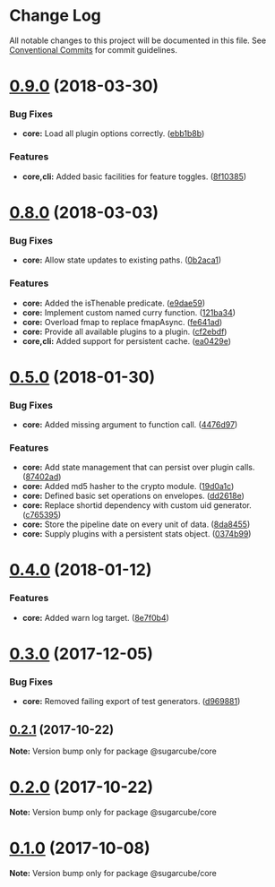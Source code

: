 # Change Log

All notable changes to this project will be documented in this file.
See [Conventional Commits](https://conventionalcommits.org) for commit guidelines.

<a name="0.9.0"></a>
# [0.9.0](https://gitlab.com/sugarcube/sugarcube/compare/v0.8.0...v0.9.0) (2018-03-30)


### Bug Fixes

* **core:** Load all plugin options correctly. ([ebb1b8b](https://gitlab.com/sugarcube/sugarcube/commit/ebb1b8b))


### Features

* **core,cli:** Added basic facilities for feature toggles. ([8f10385](https://gitlab.com/sugarcube/sugarcube/commit/8f10385))




<a name="0.8.0"></a>
# [0.8.0](https://gitlab.com/sugarcube/sugarcube/compare/v0.7.0...v0.8.0) (2018-03-03)


### Bug Fixes

* **core:** Allow state updates to existing paths. ([0b2aca1](https://gitlab.com/sugarcube/sugarcube/commit/0b2aca1))


### Features

* **core:** Added the isThenable predicate. ([e9dae59](https://gitlab.com/sugarcube/sugarcube/commit/e9dae59))
* **core:** Implement custom named curry function. ([121ba34](https://gitlab.com/sugarcube/sugarcube/commit/121ba34))
* **core:** Overload fmap to replace fmapAsync. ([fe641ad](https://gitlab.com/sugarcube/sugarcube/commit/fe641ad))
* **core:** Provide all available plugins to a plugin. ([cf2ebdf](https://gitlab.com/sugarcube/sugarcube/commit/cf2ebdf))
* **core,cli:** Added support for persistent cache. ([ea0429e](https://gitlab.com/sugarcube/sugarcube/commit/ea0429e))




<a name="0.5.0"></a>
# [0.5.0](https://gitlab.com/sugarcube/sugarcube/compare/v0.4.0...v0.5.0) (2018-01-30)


### Bug Fixes

* **core:** Added missing argument to function call. ([4476d97](https://gitlab.com/sugarcube/sugarcube/commit/4476d97))


### Features

* **core:** Add state management that can persist over plugin calls. ([87402ad](https://gitlab.com/sugarcube/sugarcube/commit/87402ad))
* **core:** Added md5 hasher to the crypto module. ([19d0a1c](https://gitlab.com/sugarcube/sugarcube/commit/19d0a1c))
* **core:** Defined basic set operations on envelopes. ([dd2618e](https://gitlab.com/sugarcube/sugarcube/commit/dd2618e))
* **core:** Replace shortid dependency with custom uid generator. ([c765395](https://gitlab.com/sugarcube/sugarcube/commit/c765395))
* **core:** Store the pipeline date on every unit of data. ([8da8455](https://gitlab.com/sugarcube/sugarcube/commit/8da8455))
* **core:** Supply plugins with a persistent stats object. ([0374b99](https://gitlab.com/sugarcube/sugarcube/commit/0374b99))




<a name="0.4.0"></a>
# [0.4.0](https://gitlab.com/sugarcube/sugarcube/compare/v0.3.0...v0.4.0) (2018-01-12)


### Features

* **core:** Added warn log target. ([8e7f0b4](https://gitlab.com/sugarcube/sugarcube/commit/8e7f0b4))




<a name="0.3.0"></a>
# [0.3.0](https://gitlab.com/sugarcube/sugarcube/compare/v0.1.0...v0.3.0) (2017-12-05)


### Bug Fixes

* **core:** Removed failing export of test generators. ([d969881](https://gitlab.com/sugarcube/sugarcube/commit/d969881))




<a name="0.2.1"></a>
## [0.2.1](https://gitlab.com/sugarcube/sugarcube/compare/v0.2.0...v0.2.1) (2017-10-22)




**Note:** Version bump only for package @sugarcube/core

<a name="0.2.0"></a>
# [0.2.0](https://gitlab.com/sugarcube/sugarcube/compare/v0.1.0...v0.2.0) (2017-10-22)




**Note:** Version bump only for package @sugarcube/core

<a name="0.1.0"></a>
# [0.1.0](https://gitlab.com/sugarcube/sugarcube/compare/v0.0.0...v0.1.0) (2017-10-08)




**Note:** Version bump only for package @sugarcube/core
